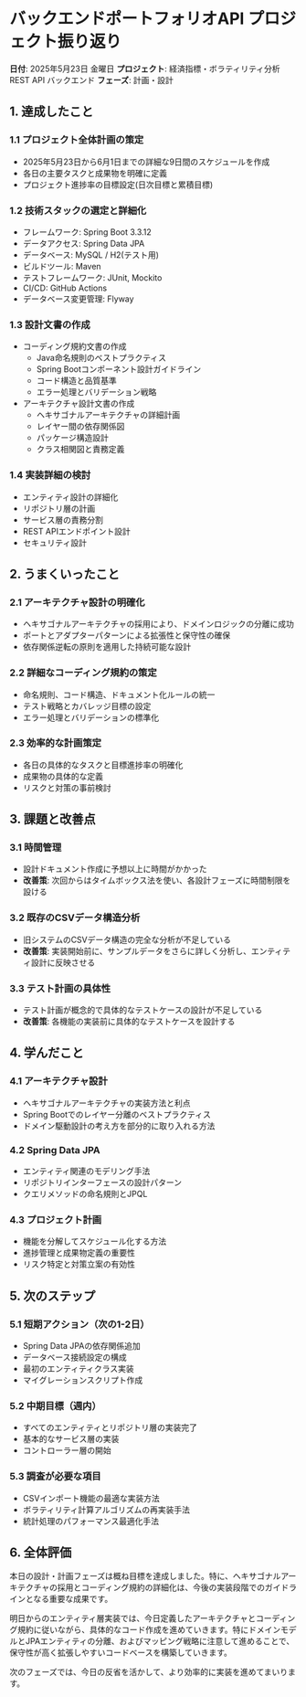 # バックエンドポートフォリオAPI プロジェクト振り返り

**日付**: 2025年5月23日 金曜日
**プロジェクト**: 経済指標・ボラティリティ分析 REST API バックエンド
**フェーズ**: 計画・設計

## 1. 達成したこと

### 1.1 プロジェクト全体計画の策定
- 2025年5月23日から6月1日までの詳細な9日間のスケジュールを作成
- 各日の主要タスクと成果物を明確に定義
- プロジェクト進捗率の目標設定(日次目標と累積目標)

### 1.2 技術スタックの選定と詳細化
- フレームワーク: Spring Boot 3.3.12
- データアクセス: Spring Data JPA
- データベース: MySQL / H2(テスト用)
- ビルドツール: Maven
- テストフレームワーク: JUnit, Mockito
- CI/CD: GitHub Actions
- データベース変更管理: Flyway

### 1.3 設計文書の作成
- コーディング規約文書の作成
  - Java命名規則のベストプラクティス
  - Spring Bootコンポーネント設計ガイドライン
  - コード構造と品質基準
  - エラー処理とバリデーション戦略
- アーキテクチャ設計文書の作成
  - ヘキサゴナルアーキテクチャの詳細計画
  - レイヤー間の依存関係図
  - パッケージ構造設計
  - クラス相関図と責務定義

### 1.4 実装詳細の検討
- エンティティ設計の詳細化
- リポジトリ層の計画
- サービス層の責務分割
- REST APIエンドポイント設計
- セキュリティ設計

## 2. うまくいったこと

### 2.1 アーキテクチャ設計の明確化
- ヘキサゴナルアーキテクチャの採用により、ドメインロジックの分離に成功
- ポートとアダプターパターンによる拡張性と保守性の確保
- 依存関係逆転の原則を適用した持続可能な設計

### 2.2 詳細なコーディング規約の策定
- 命名規則、コード構造、ドキュメント化ルールの統一
- テスト戦略とカバレッジ目標の設定
- エラー処理とバリデーションの標準化

### 2.3 効率的な計画策定
- 各日の具体的なタスクと目標進捗率の明確化
- 成果物の具体的な定義
- リスクと対策の事前検討

## 3. 課題と改善点

### 3.1 時間管理
- 設計ドキュメント作成に予想以上に時間がかかった
- **改善策**: 次回からはタイムボックス法を使い、各設計フェーズに時間制限を設ける

### 3.2 既存のCSVデータ構造分析
- 旧システムのCSVデータ構造の完全な分析が不足している
- **改善策**: 実装開始前に、サンプルデータをさらに詳しく分析し、エンティティ設計に反映させる

### 3.3 テスト計画の具体性
- テスト計画が概念的で具体的なテストケースの設計が不足している
- **改善策**: 各機能の実装前に具体的なテストケースを設計する

## 4. 学んだこと

### 4.1 アーキテクチャ設計
- ヘキサゴナルアーキテクチャの実装方法と利点
- Spring Bootでのレイヤー分離のベストプラクティス
- ドメイン駆動設計の考え方を部分的に取り入れる方法

### 4.2 Spring Data JPA
- エンティティ関連のモデリング手法
- リポジトリインターフェースの設計パターン
- クエリメソッドの命名規則とJPQL

### 4.3 プロジェクト計画
- 機能を分解してスケジュール化する方法
- 進捗管理と成果物定義の重要性
- リスク特定と対策立案の有効性

## 5. 次のステップ

### 5.1 短期アクション（次の1-2日）
- Spring Data JPAの依存関係追加
- データベース接続設定の構成
- 最初のエンティティクラス実装
- マイグレーションスクリプト作成

### 5.2 中期目標（週内）
- すべてのエンティティとリポジトリ層の実装完了
- 基本的なサービス層の実装
- コントローラー層の開始

### 5.3 調査が必要な項目
- CSVインポート機能の最適な実装方法
- ボラティリティ計算アルゴリズムの再実装手法
- 統計処理のパフォーマンス最適化手法

## 6. 全体評価

本日の設計・計画フェーズは概ね目標を達成しました。特に、ヘキサゴナルアーキテクチャの採用とコーディング規約の詳細化は、今後の実装段階でのガイドラインとなる重要な成果です。

明日からのエンティティ層実装では、今日定義したアーキテクチャとコーディング規約に従いながら、具体的なコード作成を進めていきます。特にドメインモデルとJPAエンティティの分離、およびマッピング戦略に注意して進めることで、保守性が高く拡張しやすいコードベースを構築していきます。

次のフェーズでは、今日の反省を活かして、より効率的に実装を進めてまいります。 